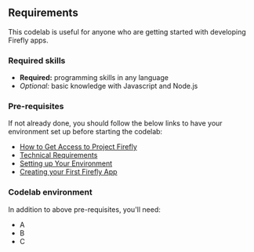## Requirements

This codelab is useful for anyone who are getting started with developing Firefly apps.

### Required skills

* **Required:** programming skills in any language
* *Optional:* basic knowledge with Javascript and Node.js

### Pre-requisites

If not already done, you should follow the below links to have your environment set up before starting the codelab:

* [How to Get Access to Project Firefly](https://github.com/AdobeDocs/project-firefly/blob/master/overview/getting_access.md)
* [Technical Requirements](https://github.com/AdobeDocs/project-firefly/blob/master/getting_started/technical_requirements.md)
* [Setting up Your Environment](https://github.com/AdobeDocs/project-firefly/blob/master/getting_started/setup.md)
* [Creating your First Firefly App](https://github.com/AdobeDocs/project-firefly/blob/master/getting_started/first_app.md)

### Codelab environment

In addition to above pre-requisites, you'll need:

* A
* B
* C